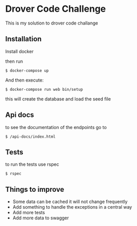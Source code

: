 # Drover Code Challenge

This is my solution to drover code challange

## Installation


Install docker 

then run 

    $ docker-compose up

And then execute:

    $ docker-compose run web bin/setup
this will create the database and load the seed file

## Api docs

to see the documentation of the endpoints go to

    $ /api-docs/index.html

## Tests

to run the tests use rspec

    $ rspec

## Things to improve

- Some data can be cached it will not change frequently
- Add something to handle the exceptions in a central way
- Add more tests
- Add more data to swagger
